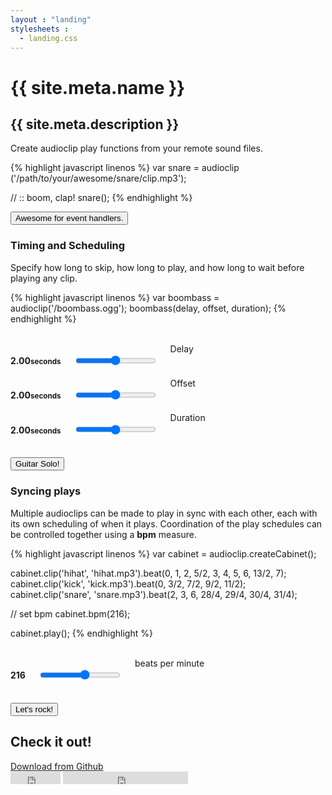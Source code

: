 ```yaml
---
layout : "landing"
stylesheets :
  - landing.css
---
```


{{ site.meta.name }}
===

## {{ site.meta.description }}

Create audioclip play functions from your remote sound files.

{% highlight javascript linenos %}
var snare = audioclip ('/path/to/your/awesome/snare/clip.mp3');

// :: boom, clap!
snare();
{% endhighlight %}

<button class="o-demo-play-01 -noted button-primary">
Awesome for event handlers.
</button>

<script>
jQuery(function ($) {

  var audiofile =
    Modernizr.audio.ogg ? 'snare.ogg' :
    Modernizr.audio.mp3 ? 'snare.mp3' :
    Modernizr.audio.wav ? 'snare.wav' : ''
    ;

  var demobutton = $('.o-demo-play-01');

  if (!!audiofile) {
    var snare = audioclip(['assets','audio', audiofile].join('/'));
    demobutton.on('click', function () {
      snare();
    });
  }
  else {
    demobutton.text('Your browser does not support HTML 5 Audio.');
  }

});
</script>


### Timing and Scheduling

Specify how long to skip, how long to play, and how long to wait before playing any clip.

{% highlight javascript linenos %}
var boombass = audioclip('/boombass.ogg');
boombass(delay, offset, duration);
{% endhighlight %}

<div class="o-demo-play-02 row">
  <div class="three columns">&nbsp;</div>
  <div class="-range two columns">
    <h4><span>2.00</span><small>seconds</small></h4>
    <input type="range" data-range="delay" min="0.00" max="4" step=".01" />
    <label>Delay</label>
  </div>
  <div class="-range two columns">
    <h4><span>2.00</span><small>seconds</small></h4>
    <input type="range" data-range="offset" min="0.00" max="4" step=".01" />
    <label>Offset</label>
  </div>
  <div class="-range two columns">
    <h4><span>2.00</span><small>seconds</small></h4>
    <input type="range" data-range="duration" min="0.00" max="4" step=".01" />
    <label>Duration</label>
  </div>
  <div class="three columns">&nbsp;</div>
  <div class="twelve columns">
    <button class="button-primary -noted">
      Guitar Solo!
    </button>
  </div>
</div>

<script>
jQuery(function ($) {
  var ranges = $('.o-demo-play-02 input[type=range]')
    .each(function () {
      var range = $(this);
      range.data('label', range.prev('h4').find('span'));
    })
    .on('input', function () {

      var range = $(this);
      var time = +range.val();

      $(this).data('label').text(time.toFixed(2));
    });

  var guitar = audioclip('assets/audio/guitar-fmajor.mp3');
  $('.o-demo-play-02 .button-primary')
    .on('click', function () {

      var delay = +ranges.eq(0).val();
      var offset = +ranges.eq(1).val();
      var duration = +ranges.eq(2).val();

      guitar(delay,offset,duration);
    });
});
</script>


### Syncing plays

Multiple audioclips can be made to play in sync with each other, each with its own scheduling of when it plays.
Coordination of the play schedules can be controlled together using a **bpm** measure.

{% highlight javascript linenos %}
var cabinet = audioclip.createCabinet();

cabinet.clip('hihat', 'hihat.mp3').beat(0, 1, 2, 5/2, 3, 4, 5, 6, 13/2, 7);
cabinet.clip('kick', 'kick.mp3').beat(0, 3/2, 7/2, 9/2, 11/2);
cabinet.clip('snare', 'snare.mp3').beat(2, 3, 6, 28/4, 29/4, 30/4, 31/4);

// set bpm
cabinet.bpm(216);

cabinet.play();
{% endhighlight %}

<div class="o-demo-play-03 row">
  <div class="four columns">&nbsp;</div>
  <div class="-range four columns">
    <h4>216</h4>
    <input type="range" min="80" max="320" value="216" />
    <label>beats per minute</label>
  </div>
  <div class="four columns">&nbsp;</div>
  <div class="twelve columns">
    <button class="-noted button-primary">
      Let's rock!
    </button>
  </div>
</div>


<script>
jQuery(function ($) {

  var cabinet = audioclip.createCabinet();

  cabinet.clip('hihat', 'assets/audio/hihat.mp3').beat(0, 1, 2, 5/2, 3, 4, 5, 6, 13/2, 7);
  cabinet.clip('kick', 'assets/audio/kick.mp3').beat(0, 3/2, 7/2, 9/2, 11/2);
  cabinet.clip('snare', 'assets/audio/snare.mp3').beat(2, 3, 6, 28/4, 29/4, 30/4, 31/4);

  // set bpm
  cabinet.bpm(216);

  var span = $('.o-demo-play-03 .-range h4');
  var range = $('.o-demo-play-03 input[type=range]')
    .on('input', function () {
      span.text(range.val());
    });

  $('.o-demo-play-03 button')
    .on('click', function () {
      cabinet.bpm(+range.val())
      cabinet.play();
    })
    ;
});

</script>

## Check it out!

<a href="https://github.com/richardneililagan/audioclip" class="button -download">
  Download from Github
</a>

<div>
  <iframe src="https://ghbtns.com/github-btn.html?user=richardneililagan&repo=audioclip&type=star&count=true" frameborder="0" scrolling="0" width="80px" height="20px"></iframe>
  <iframe src="https://ghbtns.com/github-btn.html?user=richardneililagan&type=follow&count=true" frameborder="0" scrolling="0" width="200px" height="20px"></iframe>
</div>